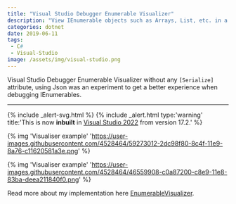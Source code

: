 ```yaml
---
title: "Visual Studio Debugger Enumerable Visualizer"
description: "View IEnumerable objects such as Arrays, List, etc. in a customized tabular view."
categories: dotnet
date: 2019-06-11
tags:
 - C# 
 - Visual-Studio
image: /assets/img/visual-studio.png
---
```


Visual Studio Debugger Enumerable Visualizer without any `[Serialize]` attribute, using Json was an experiment to get a better experience when debugging IEnumerables.

---

{% include _alert-svg.html %}
{% include _alert.html type:'warning' title:'This is now <strong>inbuilt</strong> in <a href="https://devblogs.microsoft.com/visualstudio/view-net-collections-with-the-new-ienumerable-debugger-visualizer/">Visual Studio 2022</a> from version 17.2.' %}

{% img 'Visualiser example' 'https://user-images.githubusercontent.com/4528464/59273012-2dc98f80-8c4f-11e9-8a76-c11620581a3e.png' %}

{% img 'Visualiser example' 'https://user-images.githubusercontent.com/4528464/46559908-c0a87200-c8e9-11e8-83ba-deea211840f0.png' %}

Read more about my implementation here [EnumerableVisualizer](https://github.com/codecapital/EnumerableVisualizer).

